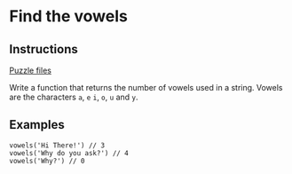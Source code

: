 # Find the vowels

## Instructions

[Puzzle files](.)

Write a function that returns the number of vowels used in a string.  Vowels are the characters `a`, `e` `i`, `o`, `u` and `y`.

## Examples

```
vowels('Hi There!') // 3
vowels('Why do you ask?') // 4
vowels('Why?') // 0
```

